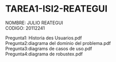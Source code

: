 # TAREA1-ISI2-REATEGUI
NOMBRE: JULIO REATEGUI 
<br>CODIGO: 20112241

Pregunta1: Historia des Usuarios.pdf <br>
Pregunta2:diagrama del dominio del problema.pdf <br>
Pregunta3:diagrams de casos de uso.pdf <br>
Pregunta4:diagrama de robustex.pdf 

